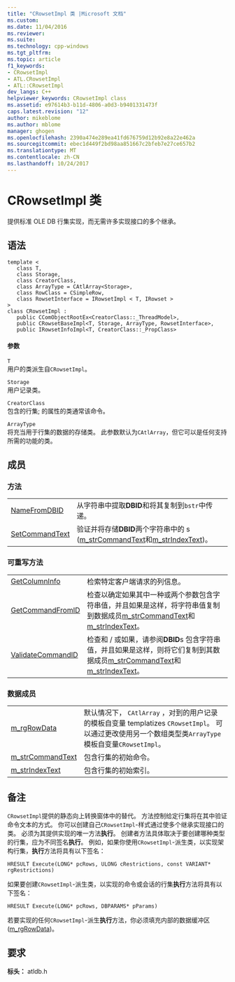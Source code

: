 ```yaml
---
title: "CRowsetImpl 类 |Microsoft 文档"
ms.custom: 
ms.date: 11/04/2016
ms.reviewer: 
ms.suite: 
ms.technology: cpp-windows
ms.tgt_pltfrm: 
ms.topic: article
f1_keywords:
- CRowsetImpl
- ATL.CRowsetImpl
- ATL::CRowsetImpl
dev_langs: C++
helpviewer_keywords: CRowsetImpl class
ms.assetid: e97614b3-b11d-4806-a0d3-b9401331473f
caps.latest.revision: "12"
author: mikeblome
ms.author: mblome
manager: ghogen
ms.openlocfilehash: 2390a474e289ea41fd676759d12b92e8a22e462a
ms.sourcegitcommit: ebec1d449f2bd98aa851667c2bfeb7e27ce657b2
ms.translationtype: MT
ms.contentlocale: zh-CN
ms.lasthandoff: 10/24/2017
---
```

# <a name="crowsetimpl-class"></a>CRowsetImpl 类
提供标准 OLE DB 行集实现，而无需许多实现接口的多个继承。  
  
## <a name="syntax"></a>语法  
  
```  
template <  
   class T,  
   class Storage,  
   class CreatorClass,  
   class ArrayType = CAtlArray<Storage>,   
   class RowClass = CSimpleRow,   
   class RowsetInterface = IRowsetImpl < T, IRowset >   
>  
class CRowsetImpl :    
   public CComObjectRootEx<CreatorClass::_ThreadModel>,   
   public CRowsetBaseImpl<T, Storage, ArrayType, RowsetInterface>,   
   public IRowsetInfoImpl<T, CreatorClass::_PropClass>  
```  
  
#### <a name="parameters"></a>参数  
 `T`  
 用户的类派生自`CRowsetImpl`。  
  
 `Storage`  
 用户记录类。  
  
 `CreatorClass`  
 包含的行集; 的属性的类通常该命令。  
  
 `ArrayType`  
 将充当用于行集的数据的存储类。 此参数默认为`CAtlArray`，但它可以是任何支持所需的功能的类。  
  
## <a name="members"></a>成员  
  
### <a name="methods"></a>方法  
  
|||  
|-|-|  
|[NameFromDBID](../../data/oledb/crowsetimpl-namefromdbid.md)|从字符串中提取**DBID**和将其复制到`bstr`中传递。|  
|[SetCommandText](../../data/oledb/crowsetimpl-setcommandtext.md)|验证并将存储**DBID**两个字符串中的 s ([m_strCommandText](../../data/oledb/crowsetimpl-m-strcommandtext.md)和[m_strIndexText](../../data/oledb/crowsetimpl-m-strindextext.md))。|  
  
### <a name="overridable-methods"></a>可重写方法  
  
|||  
|-|-|  
|[GetColumnInfo](../../data/oledb/crowsetimpl-getcolumninfo.md)|检索特定客户端请求的列信息。|  
|[GetCommandFromID](../../data/oledb/crowsetimpl-getcommandfromid.md)|检查以确定如果其中一种或两个参数包含字符串值，并且如果是这样，将字符串值复制到数据成员[m_strCommandText](../../data/oledb/crowsetimpl-m-strcommandtext.md)和[m_strIndexText](../../data/oledb/crowsetimpl-m-strindextext.md)。|  
|[ValidateCommandID](../../data/oledb/crowsetimpl-validatecommandid.md)|检查和 / 或如果，请参阅**DBID**s 包含字符串值，并且如果是这样，则将它们复制到其数据成员[m_strCommandText](../../data/oledb/crowsetimpl-m-strcommandtext.md)和[m_strIndexText](../../data/oledb/crowsetimpl-m-strindextext.md)。|  
  
### <a name="data-members"></a>数据成员  
  
|||  
|-|-|  
|[m_rgRowData](../../data/oledb/crowsetimpl-m-rgrowdata.md)|默认情况下， `CAtlArray` ，对到的用户记录的模板自变量 templatizes `CRowsetImpl`。 可以通过更改使用另一个数组类型类`ArrayType`模板自变量`CRowsetImpl`。|  
|[m_strCommandText](../../data/oledb/crowsetimpl-m-strcommandtext.md)|包含行集的初始命令。|  
|[m_strIndexText](../../data/oledb/crowsetimpl-m-strindextext.md)|包含行集的初始索引。|  
  
## <a name="remarks"></a>备注  
 `CRowsetImpl`提供的静态向上转换窗体中的替代。 方法控制给定行集将在其中验证命令文本的方式。 你可以创建自己`CRowsetImpl`-样式通过使多个继承实现接口的类。 必须为其提供实现的唯一方法**执行**。 创建者方法具体取决于要创建哪种类型的行集，应为不同签名**执行**。 例如，如果你使用`CRowsetImpl`-派生类，以实现架构行集，**执行**方法将具有以下签名：  
  
 `HRESULT Execute(LONG* pcRows, ULONG cRestrictions, const VARIANT* rgRestrictions)`  
  
 如果要创建`CRowsetImpl`-派生类，以实现的命令或会话的行集**执行**方法将具有以下签名：  
  
 `HRESULT Execute(LONG* pcRows, DBPARAMS* pParams)`  
  
 若要实现的任何`CRowsetImpl`-派生**执行**方法，你必须填充内部的数据缓冲区 ([m_rgRowData](../../data/oledb/crowsetimpl-m-rgrowdata.md))。  
  
## <a name="requirements"></a>要求  
 **标头：** atldb.h